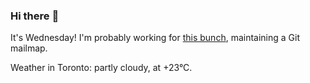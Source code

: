 ### Hi there :wave:

It's Wednesday! I'm probably working for [this bunch](https://github.com/kohofinancial), maintaining a Git mailmap.

Weather in Toronto: partly cloudy, at +23°C.
